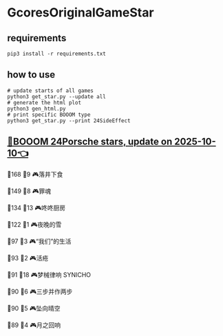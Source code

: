# GcoresOriginalGameStar

## requirements
```
pip3 install -r requirements.txt
```

## how to use
```
# update starts of all games
python3 get_star.py --update all
# generate the html plot
python3 gen_html.py
# print specific BOOOM type
python3 get_star.py --print 24SideEffect
```

## [🔗BOOOM 24Porsche stars, update on 2025-10-10👈](https://raw.githack.com/sichaozhang1112/GcoresOriginalGameStar/main/html/24Porsche.html) 
🌟168 👥9   🎮落井下食               

🌟149 👥8   🎮罪魂                 

🌟134 👥13  🎮咚咚厨房               

🌟122 👥1   🎮夜晚的雪               

🌟97  👥3   🎮“我们”的生活            

🌟93  👥2   🎮活疮                 

🌟91  👥18  🎮梦械律响 SYNICHO       

🌟90  👥6   🎮三步并作两步             

🌟90  👥5   🎮坠向晴空               

🌟89  👥4   🎮月之回响               


